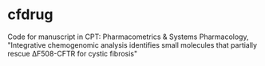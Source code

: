 # cfdrug
Code for manuscript in CPT: Pharmacometrics &amp; Systems Pharmacology, "Integrative chemogenomic analysis identifies small molecules that partially rescue ΔF508-CFTR for cystic fibrosis"
